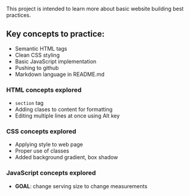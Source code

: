 This project is intended to learn more about basic website building best practices. 

## Key concepts to practice:
- Semantic HTML tags
- Clean CSS styling
- Basic JavaScript implementation
- Pushing to github
- Markdown language in README.md

### HTML concepts explored
- `section` tag
- Adding clases to content for formatting
- Editing multiple lines at once using Alt key

### CSS concepts explored
- Applying style to web page
- Proper use of classes
- Added background gradient, box shadow

### JavaScript concepts explored
- **GOAL**: change serving size to change measurements